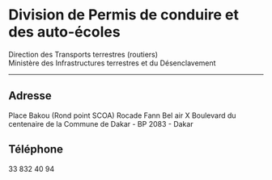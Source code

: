 # Division de Permis de conduire et des auto-écoles

Direction des Transports terrestres (routiers)  
Ministère des Infrastructures terrestres et du Désenclavement  

-----------------------------------------------------------------------------------------------------------------

**Adresse**
-----------

Place Bakou (Rond point SCOA) Rocade Fann Bel air X Boulevard du centenaire de la Commune de Dakar - BP 2083 - Dakar

**Téléphone**
-------------

33 832 40 94